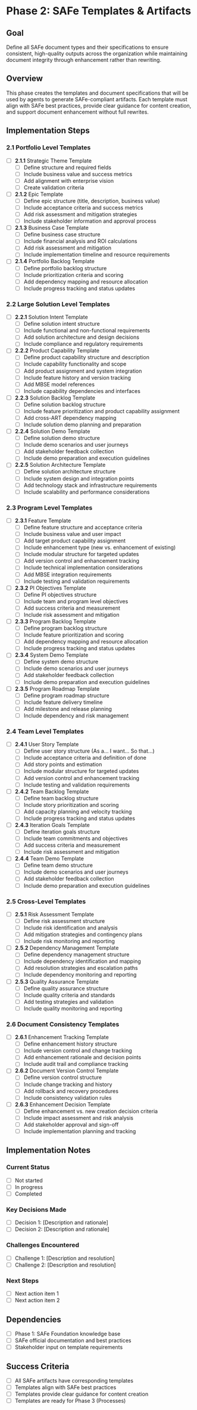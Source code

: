 # Phase 2: SAFe Templates & Artifacts

## Goal
Define all SAFe document types and their specifications to ensure consistent, high-quality outputs across the organization while maintaining document integrity through enhancement rather than rewriting.

## Overview
This phase creates the templates and document specifications that will be used by agents to generate SAFe-compliant artifacts. Each template must align with SAFe best practices, provide clear guidance for content creation, and support document enhancement without full rewrites.

## Implementation Steps

### 2.1 Portfolio Level Templates
- [ ] **2.1.1** Strategic Theme Template
  - [ ] Define structure and required fields
  - [ ] Include business value and success metrics
  - [ ] Add alignment with enterprise vision
  - [ ] Create validation criteria

- [ ] **2.1.2** Epic Template
  - [ ] Define epic structure (title, description, business value)
  - [ ] Include acceptance criteria and success metrics
  - [ ] Add risk assessment and mitigation strategies
  - [ ] Include stakeholder information and approval process

- [ ] **2.1.3** Business Case Template
  - [ ] Define business case structure
  - [ ] Include financial analysis and ROI calculations
  - [ ] Add risk assessment and mitigation
  - [ ] Include implementation timeline and resource requirements

- [ ] **2.1.4** Portfolio Backlog Template
  - [ ] Define portfolio backlog structure
  - [ ] Include prioritization criteria and scoring
  - [ ] Add dependency mapping and resource allocation
  - [ ] Include progress tracking and status updates

### 2.2 Large Solution Level Templates
- [ ] **2.2.1** Solution Intent Template
  - [ ] Define solution intent structure
  - [ ] Include functional and non-functional requirements
  - [ ] Add solution architecture and design decisions
  - [ ] Include compliance and regulatory requirements

- [ ] **2.2.2** Product Capability Template
  - [ ] Define product capability structure and description
  - [ ] Include capability functionality and scope
  - [ ] Add product assignment and system integration
  - [ ] Include feature history and version tracking
  - [ ] Add MBSE model references
  - [ ] Include capability dependencies and interfaces

- [ ] **2.2.3** Solution Backlog Template
  - [ ] Define solution backlog structure
  - [ ] Include feature prioritization and product capability assignment
  - [ ] Add cross-ART dependency mapping
  - [ ] Include solution demo planning and preparation

- [ ] **2.2.4** Solution Demo Template
  - [ ] Define solution demo structure
  - [ ] Include demo scenarios and user journeys
  - [ ] Add stakeholder feedback collection
  - [ ] Include demo preparation and execution guidelines

- [ ] **2.2.5** Solution Architecture Template
  - [ ] Define solution architecture structure
  - [ ] Include system design and integration points
  - [ ] Add technology stack and infrastructure requirements
  - [ ] Include scalability and performance considerations

### 2.3 Program Level Templates
- [ ] **2.3.1** Feature Template
  - [ ] Define feature structure and acceptance criteria
  - [ ] Include business value and user impact
  - [ ] Add target product capability assignment
  - [ ] Include enhancement type (new vs. enhancement of existing)
  - [ ] Include modular structure for targeted updates
  - [ ] Add version control and enhancement tracking
  - [ ] Include technical implementation considerations
  - [ ] Add MBSE integration requirements
  - [ ] Include testing and validation requirements

- [ ] **2.3.2** PI Objectives Template
  - [ ] Define PI objectives structure
  - [ ] Include team and program level objectives
  - [ ] Add success criteria and measurement
  - [ ] Include risk assessment and mitigation

- [ ] **2.3.3** Program Backlog Template
  - [ ] Define program backlog structure
  - [ ] Include feature prioritization and scoring
  - [ ] Add dependency mapping and resource allocation
  - [ ] Include progress tracking and status updates

- [ ] **2.3.4** System Demo Template
  - [ ] Define system demo structure
  - [ ] Include demo scenarios and user journeys
  - [ ] Add stakeholder feedback collection
  - [ ] Include demo preparation and execution guidelines

- [ ] **2.3.5** Program Roadmap Template
  - [ ] Define program roadmap structure
  - [ ] Include feature delivery timeline
  - [ ] Add milestone and release planning
  - [ ] Include dependency and risk management

### 2.4 Team Level Templates
- [ ] **2.4.1** User Story Template
  - [ ] Define user story structure (As a... I want... So that...)
  - [ ] Include acceptance criteria and definition of done
  - [ ] Add story points and estimation
  - [ ] Include modular structure for targeted updates
  - [ ] Add version control and enhancement tracking
  - [ ] Include testing and validation requirements

- [ ] **2.4.2** Team Backlog Template
  - [ ] Define team backlog structure
  - [ ] Include story prioritization and scoring
  - [ ] Add capacity planning and velocity tracking
  - [ ] Include progress tracking and status updates

- [ ] **2.4.3** Iteration Goals Template
  - [ ] Define iteration goals structure
  - [ ] Include team commitments and objectives
  - [ ] Add success criteria and measurement
  - [ ] Include risk assessment and mitigation

- [ ] **2.4.4** Team Demo Template
  - [ ] Define team demo structure
  - [ ] Include demo scenarios and user journeys
  - [ ] Add stakeholder feedback collection
  - [ ] Include demo preparation and execution guidelines

### 2.5 Cross-Level Templates
- [ ] **2.5.1** Risk Assessment Template
  - [ ] Define risk assessment structure
  - [ ] Include risk identification and analysis
  - [ ] Add mitigation strategies and contingency plans
  - [ ] Include risk monitoring and reporting

- [ ] **2.5.2** Dependency Management Template
  - [ ] Define dependency management structure
  - [ ] Include dependency identification and mapping
  - [ ] Add resolution strategies and escalation paths
  - [ ] Include dependency monitoring and reporting

- [ ] **2.5.3** Quality Assurance Template
  - [ ] Define quality assurance structure
  - [ ] Include quality criteria and standards
  - [ ] Add testing strategies and validation
  - [ ] Include quality monitoring and reporting

### 2.6 Document Consistency Templates
- [ ] **2.6.1** Enhancement Tracking Template
  - [ ] Define enhancement history structure
  - [ ] Include version control and change tracking
  - [ ] Add enhancement rationale and decision points
  - [ ] Include audit trail and compliance tracking

- [ ] **2.6.2** Document Version Control Template
  - [ ] Define version control structure
  - [ ] Include change tracking and history
  - [ ] Add rollback and recovery procedures
  - [ ] Include consistency validation rules

- [ ] **2.6.3** Enhancement Decision Template
  - [ ] Define enhancement vs. new creation decision criteria
  - [ ] Include impact assessment and risk analysis
  - [ ] Add stakeholder approval and sign-off
  - [ ] Include implementation planning and tracking

## Implementation Notes

### Current Status
- [ ] Not started
- [ ] In progress
- [ ] Completed

### Key Decisions Made
- [ ] Decision 1: [Description and rationale]
- [ ] Decision 2: [Description and rationale]

### Challenges Encountered
- [ ] Challenge 1: [Description and resolution]
- [ ] Challenge 2: [Description and resolution]

### Next Steps
- [ ] Next action item 1
- [ ] Next action item 2

## Dependencies
- [ ] Phase 1: SAFe Foundation knowledge base
- [ ] SAFe official documentation and best practices
- [ ] Stakeholder input on template requirements

## Success Criteria
- [ ] All SAFe artifacts have corresponding templates
- [ ] Templates align with SAFe best practices
- [ ] Templates provide clear guidance for content creation
- [ ] Templates are ready for Phase 3 (Processes)
